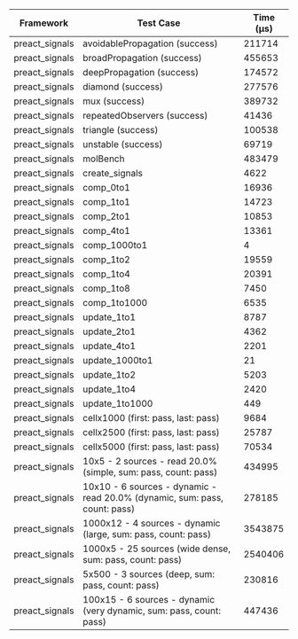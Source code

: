 | Framework | Test Case | Time (μs) |
| --- | --- | --- |
| preact_signals | avoidablePropagation (success) | 211714 |
| preact_signals | broadPropagation (success) | 455653 |
| preact_signals | deepPropagation (success) | 174572 |
| preact_signals | diamond (success) | 277576 |
| preact_signals | mux (success) | 389732 |
| preact_signals | repeatedObservers (success) | 41436 |
| preact_signals | triangle (success) | 100538 |
| preact_signals | unstable (success) | 69719 |
| preact_signals | molBench | 483479 |
| preact_signals | create_signals | 4622 |
| preact_signals | comp_0to1 | 16936 |
| preact_signals | comp_1to1 | 14723 |
| preact_signals | comp_2to1 | 10853 |
| preact_signals | comp_4to1 | 13361 |
| preact_signals | comp_1000to1 | 4 |
| preact_signals | comp_1to2 | 19559 |
| preact_signals | comp_1to4 | 20391 |
| preact_signals | comp_1to8 | 7450 |
| preact_signals | comp_1to1000 | 6535 |
| preact_signals | update_1to1 | 8787 |
| preact_signals | update_2to1 | 4362 |
| preact_signals | update_4to1 | 2201 |
| preact_signals | update_1000to1 | 21 |
| preact_signals | update_1to2 | 5203 |
| preact_signals | update_1to4 | 2420 |
| preact_signals | update_1to1000 | 449 |
| preact_signals | cellx1000 (first: pass, last: pass) | 9684 |
| preact_signals | cellx2500 (first: pass, last: pass) | 25787 |
| preact_signals | cellx5000 (first: pass, last: pass) | 70534 |
| preact_signals | 10x5 - 2 sources - read 20.0% (simple, sum: pass, count: pass) | 434995 |
| preact_signals | 10x10 - 6 sources - dynamic - read 20.0% (dynamic, sum: pass, count: pass) | 278185 |
| preact_signals | 1000x12 - 4 sources - dynamic (large, sum: pass, count: pass) | 3543875 |
| preact_signals | 1000x5 - 25 sources (wide dense, sum: pass, count: pass) | 2540406 |
| preact_signals | 5x500 - 3 sources (deep, sum: pass, count: pass) | 230816 |
| preact_signals | 100x15 - 6 sources - dynamic (very dynamic, sum: pass, count: pass) | 447436 |
